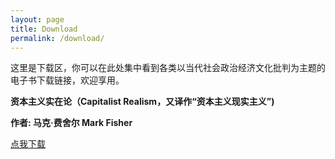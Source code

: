 ```yaml
---
layout: page
title: Download
permalink: /download/
---
```


这里是下载区，你可以在此处集中看到各类以当代社会政治经济文化批判为主题的电子书下载链接，欢迎享用。

**资本主义实在论（Capitalist Realism，又译作“资本主义现实主义”)**

**作者: 马克·费舍尔 Mark Fisher**

[点我下载](https://lpgrassland.github.io/download/cr.pdf)

